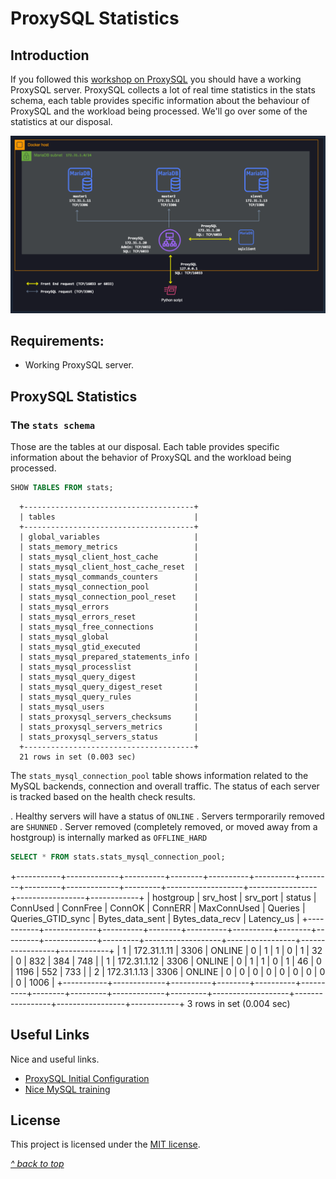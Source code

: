 ﻿# ProxySQL Statistics

## Introduction

If you followed this [workshop on ProxySQL](README.md) you should have a working ProxySQL server. ProxySQL collects a lot of real time statistics in the stats schema, each table provides specific information about the behaviour of ProxySQL and the workload being processed. We'll go over some of the statistics at our disposal.

![Architecture](images/architecture.png)  

## Requirements:

* Working ProxySQL server.

## ProxySQL Statistics

### The `stats schema`

Those are the tables at our disposal. Each table provides specific information about the behavior of ProxySQL and the workload being processed.

```sql
SHOW TABLES FROM stats;
```

      +--------------------------------------+
      | tables                               |
      +--------------------------------------+
      | global_variables                     |
      | stats_memory_metrics                 |
      | stats_mysql_client_host_cache        |
      | stats_mysql_client_host_cache_reset  |
      | stats_mysql_commands_counters        |
      | stats_mysql_connection_pool          |
      | stats_mysql_connection_pool_reset    |
      | stats_mysql_errors                   |
      | stats_mysql_errors_reset             |
      | stats_mysql_free_connections         |
      | stats_mysql_global                   |
      | stats_mysql_gtid_executed            |
      | stats_mysql_prepared_statements_info |
      | stats_mysql_processlist              |
      | stats_mysql_query_digest             |
      | stats_mysql_query_digest_reset       |
      | stats_mysql_query_rules              |
      | stats_mysql_users                    |
      | stats_proxysql_servers_checksums     |
      | stats_proxysql_servers_metrics       |
      | stats_proxysql_servers_status        |
      +--------------------------------------+
      21 rows in set (0.003 sec)


The `stats_mysql_connection_pool` table shows information related to the MySQL backends, connection and overall traffic. The status of each server is tracked based on the health check results.

. Healthy servers will have a status of `ONLINE`
. Servers termporarily removed are `SHUNNED`
. Server removed (completely removed, or moved away from a hostgroup) is internally marked as `OFFLINE_HARD`

```sql
SELECT * FROM stats.stats_mysql_connection_pool;
```

   +-----------+-------------+----------+--------+----------+----------+--------+---------+-------------+---------+-------------------+-----------------+-----------------+------------+
   | hostgroup | srv_host    | srv_port | status | ConnUsed | ConnFree | ConnOK | ConnERR | MaxConnUsed | Queries | Queries_GTID_sync | Bytes_data_sent | Bytes_data_recv | Latency_us |
   +-----------+-------------+----------+--------+----------+----------+--------+---------+-------------+---------+-------------------+-----------------+-----------------+------------+
   | 1         | 172.31.1.11 | 3306     | ONLINE | 0        | 1        | 1      | 0       | 1           | 32      | 0                 | 832             | 384             | 748        |
   | 1         | 172.31.1.12 | 3306     | ONLINE | 0        | 1        | 1      | 0       | 1           | 46      | 0                 | 1196            | 552             | 733        |
   | 2         | 172.31.1.13 | 3306     | ONLINE | 0        | 0        | 0      | 0       | 0           | 0       | 0                 | 0               | 0               | 1006       |
   +-----------+-------------+----------+--------+----------+----------+--------+---------+-------------+---------+-------------------+-----------------+-----------------+------------+
   3 rows in set (0.004 sec)







## Useful Links

Nice and useful links.

- [ProxySQL Initial Configuration](https://proxysql.com/documentation/ProxySQL-Configuration/)
- [Nice MySQL training](https://www.mysqltutorial.org/)

## License

This project is licensed under the [MIT license](LICENSE).

[*^ back to top*](#ProxySQL-on-Docker)
